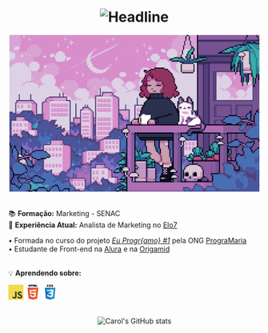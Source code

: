 ### 
<h1 align="center">
  <div align=center>
    <img
      src="https://readme-typing-svg.herokuapp.com?color=F79FB3&size=32&center=true&vCenter=true&width=600&height=50&lines=Oii,+eu+sou+a+Carol!+💟%F0%9F%91%8B;"
      alt="Headline" />
  </div>
</h1>

<div align=center>
<img src="no adventure here___.gif">
</div>
<br>

📚 **Formação:** Marketing - SENAC
<br>
💼 **Experiência Atual:** Analista de Marketing no <a href="https://www.elo7.com.br/">Elo7</a><br>


• Formada no curso do projeto <a href="https://www.programaria.org/curso-online-euprogramo/"><em>Eu Progr{amo} #1</em></a> pela ONG <a href="https://www.programaria.org/">PrograMaria</a><br>
• Estudante de Front-end na <a href="https://www.alura.com.br/">Alura</a> e na <a href="https://www.origamid.com/">Origamid</a><br>
<br>

💡 **Aprendendo sobre:**

<code><img height="30" src="https://raw.githubusercontent.com/github/explore/80688e429a7d4ef2fca1e82350fe8e3517d3494d/topics/javascript/javascript.png"></code>
<code><img height="30" src="https://raw.githubusercontent.com/github/explore/80688e429a7d4ef2fca1e82350fe8e3517d3494d/topics/html/html.png"></code>
<code><img height="30" src="https://raw.githubusercontent.com/github/explore/80688e429a7d4ef2fca1e82350fe8e3517d3494d/topics/css/css.png"></code><br>
<br>

<div align=center>

  ![Carol's GitHub stats](https://github-readme-stats.vercel.app/api?username=carolinwq&show_icons=true&theme=dracula)



 </div>
</a>
<br>
<br>


